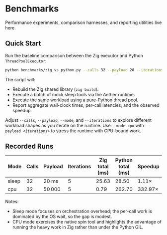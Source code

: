 # Benchmarks

Performance experiments, comparison harnesses, and reporting utilities live here.

## Quick Start

Run the baseline comparison between the Zig executor and Python `ThreadPoolExecutor`:

```bash
python benchmarks/zig_vs_python.py --calls 32 --payload 20 --iterations 5 --mode sleep
```

The script will:

- Rebuild the Zig shared library (`zig build`).
- Execute a batch of mock sleep tools via the Aether runtime.
- Execute the same workload using a pure-Python thread pool.
- Report aggregate wall-clock times, per-call latencies, and the observed speedup.

Adjust `--calls`, `--payload`, `--mode`, and `--iterations` to explore different workload shapes as you iterate on the runtime. Use `--mode cpu` with `--payload <iterations>` to stress the runtime with CPU-bound work.

## Recorded Runs

| Mode  | Calls | Payload | Iterations | Zig total (ms) | Python total (ms) | Speedup |
|-------|-------|---------|------------|----------------|-------------------|---------|
| sleep | 32    | 20 ms   | 5          | 25.63          | 28.50             | 1.11×   |
| cpu   | 32    | 50 000  | 5          | 0.79           | 262.70            | 332.97× |

Notes:

- Sleep mode focuses on orchestration overhead; the per-call work is dominated by the OS wait, so the gap is modest.
- CPU mode exercises the native spin tool and highlights the advantage of running the heavy work in Zig rather than under the Python GIL.
